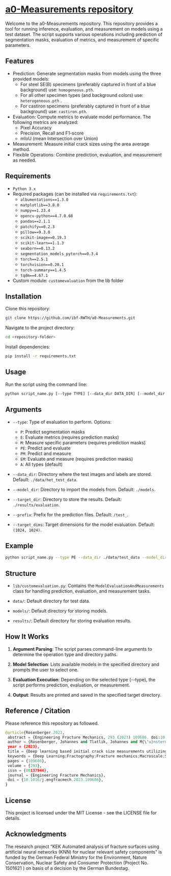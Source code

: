 # <ins>a0-Measurements repository</ins>

Welcome to the a0-Measurements repository.  This repository provides a tool for running inference, evaluation, and measurement on models using a test dataset. The script supports various operations including prediction of segmentation masks, evaluation of metrics, and measurement of specific parameters.

## Features

* Prediction: Generate segmentation masks from models using the three provided models:
  * For steel SE(B) specimens (preferably captured in front of a blue background) use: `homogeneous.pth`. 
  * For all other specimen types (and background colors) use: `heterogeneous.pth` .
  * For castiron specimens (preferably captured in front of a blue background) use: `castiron.pth`.
* Evaluation: Compute metrics to evaluate model performance. The following metrics are analyzed: 
  * Pixel Accuracy
  * Precision, Recall and F1-score
  * mIoU (mean Intersection over Union)
* Measurement: Measure initial crack sizes using the area average method.
* Flexible Operations: Combine prediction, evaluation, and measurement as needed.

## Requirements

* `Python 3.x`
* Required packages (can be installed via `requirements.txt`):
  * `albumentations==1.3.0`
  * `matplotlib==3.8.0`
  * `numpy==1.23.4`
  * `opencv-python==4.7.0.68`
  * `pandas==2.1.1`
  * `patchify==0.2.3`
  * `pillow==9.3.0`
  * `scikit-image==0.19.3`
  * `scikit-learn==1.1.3`
  * `seaborn==0.13.2`
  * `segmentation_models_pytorch==0.3.4`
  * `torch==2.5.1`
  * `torchvision==0.20.1`
  * `torch-summary==1.4.5`
  * `tqdm==4.67.1`
* Custom module: `customevaluation` from the lib folder

## Installation

Clone this repository:
```sh
git clone https://github.com/ibf-RWTH/a0-Measurements.git
```

Navigate to the project directory:
```sh
cd <repository-folder>
```

Install dependencies:
```sh
pip install -r requirements.txt
```

## Usage

Run the script using the command line:
```sh
python script_name.py [--type TYPE] [--data_dir DATA_DIR] [--model_dir MODEL_DIR] [--target_dir TARGET_DIR] [--prefix PREFIX] [--target_dims TARGET_DIMS]
```

## Arguments

* `--type`: Type of evaluation to perform. Options:
  * `P`: Predict segmentation masks
  * `E`: Evaluate metrics (requires prediction masks)
  * `M`: Measure specific parameters (requires prediction masks)
  * `PE`: Predict and evaluate
  * `PM`: Predict and measure
  * `EM`: Evaluate and measure (requires prediction masks)
  * `A`: All types (default)

* `--data_dir`: Directory where the test images and labels are stored. Default: `./data/het_test_data`.

* `--model_dir`: Directory to import the models from. Default: `./models`.

* `--target_dir`: Directory to store the results. Default: `./results/evaluation`.

* `--prefix`: Prefix for the prediction files. Default: `/test_`.

* `--target_dims`: Target dimensions for the model evaluation. Default: `(1024, 1024)`.

## Example

```sh
python script_name.py --type PE --data_dir ./data/test_data --model_dir ./models --target_dir ./results
```

## Structure

* `lib/customevaluation.py`: Contains the `ModelEvaluationAndMeasurements` class for handling prediction, evaluation, and measurement tasks.

* `data/`: Default directory for test data.

* `models/`: Default directory for storing models.

* `results/`: Default directory for storing evaluation results.

## How It Works

1. **Argument Parsing**: The script parses command-line arguments to determine the operation type and directory paths.

2. **Model Selection**: Lists available models in the specified directory and prompts the user to select one.

3. **Evaluation Execution**: Depending on the selected type (--type), the script performs prediction, evaluation, or measurement.

4. **Output**: Results are printed and saved in the specified target directory.

## Reference / Citation

Please reference this repository as followed.
```python
@article{Rosenberger.2023,
 abstract = {Engineering Fracture Mechanics, 293 (2023) 109686. doi:10.1016/j.engfracmech.2023.109686},
 author = {Rosenberger, Johannes and Tlatlik, Johannes and M{\"u}nstermann, Sebastian},
 year = {2023},
 title = {Deep learning based initial crack size measurements utilizing macroscale fracture surface segmentation},
 keywords = {Deep Learning;Fractography;Fracture mechanics;Macroscale;Semantic Segmentation},
 pages = {109686},
 volume = {293},
 issn = {00137944},
 journal = {Engineering Fracture Mechanics},
 doi = {10.1016/j.engfracmech.2023.109686},
}
```

## License

This project is licensed under the MIT License - see the LICENSE file for details.

## Acknowledgments

The research project “KEK Automated analysis of fracture surfaces using artificial neural networks (KNN) for nuclear relevant safety components” is funded by the German Federal Ministry for the Environment, Nature Conservation, Nuclear Safety and Consumer Protection (Project No. 1501621 ) on basis of a decision by the German Bundestag.
